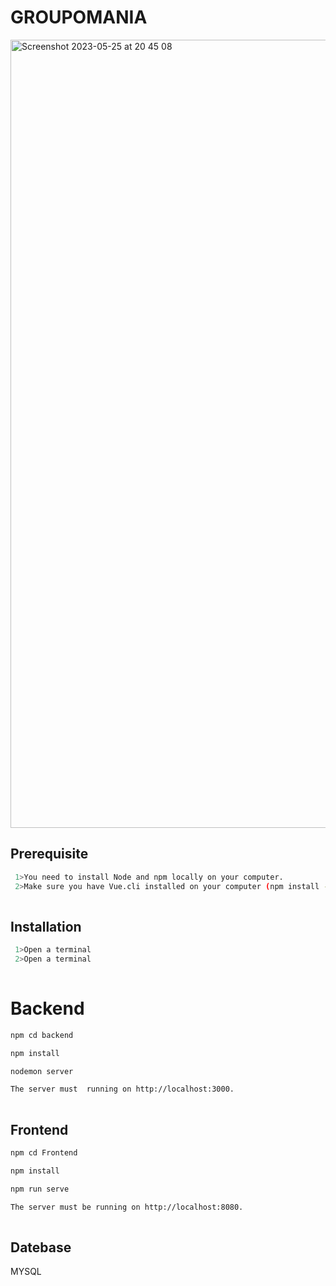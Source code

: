 
# GROUPOMANIA

<img width="1261" alt="Screenshot 2023-05-25 at 20 45 08" src="https://github.com/Ayushch12/Groupomania-master/assets/96380226/01dcde68-aab0-4fc3-98a1-38d129d7644a">


## Prerequisite


```bash
 1>You need to install Node and npm locally on your computer.
 2>Make sure you have Vue.cli installed on your computer (npm install -g @vue/cli')
 
```

## Installation


```bash
 1>Open a terminal
 2>Open a terminal
 
```
# Backend


```bash
npm cd backend

npm install

nodemon server

The server must  running on http://localhost:3000.
 
```

## Frontend


```bash
npm cd Frontend

npm install

npm run serve

The server must be running on http://localhost:8080.
 
```





## Datebase

MYSQL

